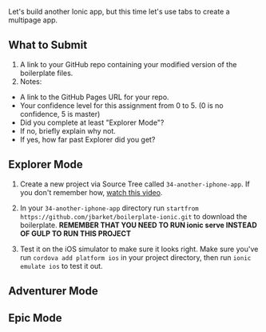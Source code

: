 Let's build another Ionic app, but this time let's use tabs to create a multipage app.

## What to Submit

1. A link to your GitHub repo containing your modified version of the boilerplate files.
2. Notes:
  * A link to the GitHub Pages URL for your repo.
  * Your confidence level for this assignment from 0 to 5. (0 is no confidence, 5 is master)
  * Did you complete at least "Explorer Mode"?
  * If no, briefly explain why not.
  * If yes, how far past Explorer did you get?  

## Explorer Mode

1. Create a new project via Source Tree called `34-another-iphone-app`. If you don't remember how, [watch this video](https://www.youtube.com/watch?v=Mp3LYUVKoKU).

2. In your `34-another-iphone-app` directory run `startfrom https://github.com/jbarket/boilerplate-ionic.git` to download the boilerplate. **REMEMBER THAT YOU NEED TO RUN ionic serve INSTEAD OF GULP TO RUN THIS PROJECT**

9. Test it on the iOS simulator to make sure it looks right. Make sure you've run `cordova add platform ios` in your project directory, then run `ionic emulate ios` to test it out.

## Adventurer Mode

## Epic Mode
